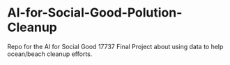 # AI-for-Social-Good-Polution-Cleanup
Repo for the AI for Social Good 17737 Final Project about using data to help ocean/beach cleanup efforts. 
